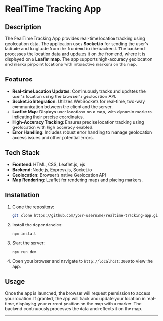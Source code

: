 
# RealTime Tracking App

## Description
The RealTime Tracking App provides real-time location tracking using geolocation data. The application uses **Socket.io** for sending the user's latitude and longitude from the frontend to the backend. The backend processes the location data and updates it on the frontend, where it is displayed on a **Leaflet map**. The app supports high-accuracy geolocation and marks pinpoint locations with interactive markers on the map.

## Features
- **Real-time Location Updates**: Continuously tracks and updates the user's location using the browser's geolocation API.
- **Socket.io Integration**: Utilizes WebSockets for real-time, two-way communication between the client and the server.
- **Leaflet Map**: Displays user locations on a map, with dynamic markers indicating their precise coordinates.
- **High-Accuracy Tracking**: Ensures precise location tracking using geolocation with high accuracy enabled.
- **Error Handling**: Includes robust error handling to manage geolocation access issues and other potential errors.

## Tech Stack
- **Frontend**: HTML, CSS, Leaflet.js, ejs
- **Backend**: Node.js, Express.js, Socket.io
- **Geolocation**: Browser’s native Geolocation API
- **Map Rendering**: Leaflet for rendering maps and placing markers.

## Installation

1. Clone the repository:
   ```bash
   git clone https://github.com/your-username/realtime-tracking-app.git
   ```
2. Install the dependencies:
   ```bash
   npm install
   ```
3. Start the server:
   ```bash
   npm run dev
   ```
4. Open your browser and navigate to `http://localhost:3000` to view the app.

## Usage
Once the app is launched, the browser will request permission to access your location. If granted, the app will track and update your location in real-time, displaying your current position on the map with a marker. The backend continuously processes the data and reflects it on the map.

---
